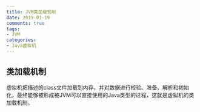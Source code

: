 ```yaml
---
title: JVM类加载机制
date: 2019-01-19
comments: true 
tags:
- JVM
categories:  
- Java虚拟机
---
```


## 类加载机制
虚拟机把描述的class文件加载到内存，并对数据进行校验、准备、解析和初始化，最终能够被形成被JVM可以直接使用的Java类型的过程，这就是虚拟机的类加载机制。   
